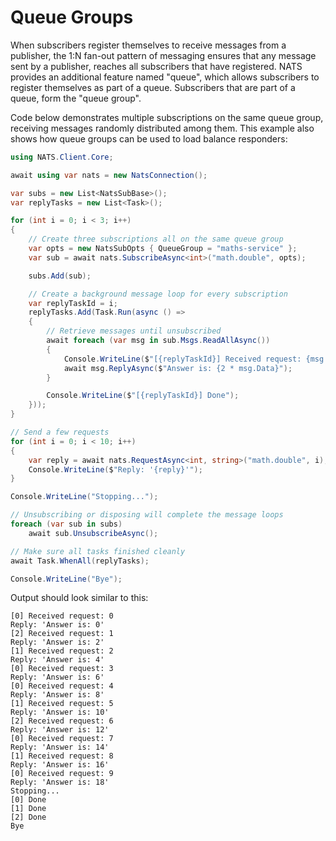 # Queue Groups

When subscribers register themselves to receive messages from a publisher,
the 1:N fan-out pattern of messaging ensures that any message sent by a publisher,
reaches all subscribers that have registered. NATS provides an additional feature
named "queue", which allows subscribers to register themselves as part of a queue.
Subscribers that are part of a queue, form the "queue group".

Code below demonstrates multiple subscriptions on the same queue group,
receiving messages randomly distributed among them. This example also shows
how queue groups can be used to load balance responders:

```csharp
using NATS.Client.Core;

await using var nats = new NatsConnection();

var subs = new List<NatsSubBase>();
var replyTasks = new List<Task>();

for (int i = 0; i < 3; i++)
{
    // Create three subscriptions all on the same queue group
    var opts = new NatsSubOpts { QueueGroup = "maths-service" };
    var sub = await nats.SubscribeAsync<int>("math.double", opts);

    subs.Add(sub);

    // Create a background message loop for every subscription
    var replyTaskId = i;
    replyTasks.Add(Task.Run(async () =>
    {
        // Retrieve messages until unsubscribed
        await foreach (var msg in sub.Msgs.ReadAllAsync())
        {
            Console.WriteLine($"[{replyTaskId}] Received request: {msg.Data}");
            await msg.ReplyAsync($"Answer is: {2 * msg.Data}");
        }

        Console.WriteLine($"[{replyTaskId}] Done");
    }));
}

// Send a few requests
for (int i = 0; i < 10; i++)
{
    var reply = await nats.RequestAsync<int, string>("math.double", i);
    Console.WriteLine($"Reply: '{reply}'");
}

Console.WriteLine("Stopping...");

// Unsubscribing or disposing will complete the message loops
foreach (var sub in subs)
    await sub.UnsubscribeAsync();

// Make sure all tasks finished cleanly
await Task.WhenAll(replyTasks);

Console.WriteLine("Bye");
```

Output should look similar to this:

```
[0] Received request: 0
Reply: 'Answer is: 0'
[2] Received request: 1
Reply: 'Answer is: 2'
[1] Received request: 2
Reply: 'Answer is: 4'
[0] Received request: 3
Reply: 'Answer is: 6'
[0] Received request: 4
Reply: 'Answer is: 8'
[1] Received request: 5
Reply: 'Answer is: 10'
[2] Received request: 6
Reply: 'Answer is: 12'
[0] Received request: 7
Reply: 'Answer is: 14'
[1] Received request: 8
Reply: 'Answer is: 16'
[0] Received request: 9
Reply: 'Answer is: 18'
Stopping...
[0] Done
[1] Done
[2] Done
Bye
```
